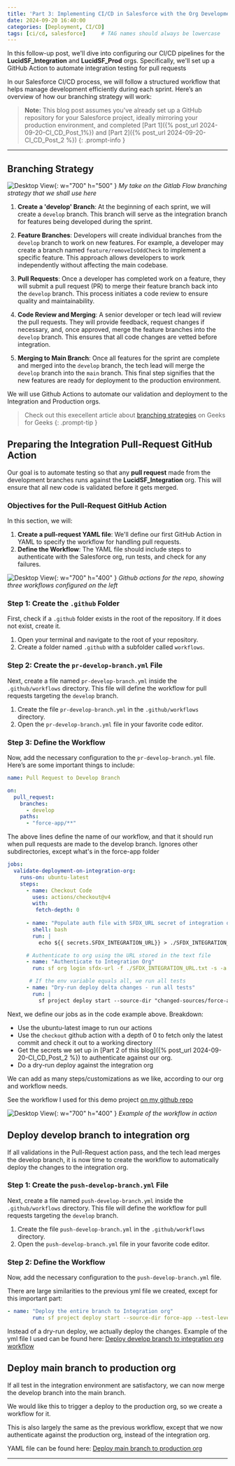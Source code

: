 ```yaml
---
title: 'Part 3: Implementing CI/CD in Salesforce with the Org Development Model'
date: 2024-09-20 16:40:00 
categories: [Deployment, CI/CD]
tags: [ci/cd, salesforce]     # TAG names should always be lowercase
---
```


In this follow-up post, we'll dive into configuring our CI/CD pipelines for the **LucidSF_Integration** and **LucidSF_Prod** orgs. Specifically, we'll set up a GitHub Action to automate integration testing for pull requests

In our Salesforce CI/CD process, we will follow a structured workflow that helps manage development efficiently during each sprint. Here’s an overview of how our branching strategy will work:

> **Note:** This blog post assumes you've already set up a GitHub repository for your Salesforce project, ideally mirroring your production environment, and completed [Part 1]({% post_url 2024-09-20-CI_CD_Post_1%}) and [Part 2]({% post_url 2024-09-20-CI_CD_Post_2 %})
{: .prompt-info }

---

## Branching Strategy
![Desktop View](/assets/img/posts/Branching_strategy_1.png){: w="700" h="500" }
_My take on the Gitlab Flow branching strategy that we shall use here_

1. **Create a 'develop' Branch**: At the beginning of each sprint, we will create a `develop` branch. This branch will serve as the integration branch for features being developed during the sprint.

2. **Feature Branches**: Developers will create individual branches from the `develop` branch to work on new features. For example, a developer may create a branch named `feature/removeIsOddCheck` to implement a specific feature. This approach allows developers to work independently without affecting the main codebase.

3. **Pull Requests**: Once a developer has completed work on a feature, they will submit a pull request (PR) to merge their feature branch back into the `develop` branch. This process initiates a code review to ensure quality and maintainability.

4. **Code Review and Merging**: A senior developer or tech lead will review the pull requests. They will provide feedback, request changes if necessary, and, once approved, merge the feature branches into the `develop` branch. This ensures that all code changes are vetted before integration.

5. **Merging to Main Branch**: Once all features for the sprint are complete and merged into the `develop` branch, the tech lead will merge the `develop` branch into the `main` branch. This final step signifies that the new features are ready for deployment to the production environment.

We will use Github Actions to automate our validation and deployment to the Integration and Production orgs.

> Check out this execellent article about [ branching strategies](https://www.geeksforgeeks.org/branching-strategies-in-git/) on Geeks for Geeks
{: .prompt-tip }

## Preparing the Integration Pull-Request GitHub Action

Our goal is to automate testing so that any **pull request** made from the development branches runs against the **LucidSF_Integration** org. This will ensure that all new code is validated before it gets merged. 

### Objectives for the Pull-Request GitHub Action

In this section, we will:

1. **Create a pull-request YAML file**: We'll define our first GitHub Action in YAML to specify the workflow for handling pull requests.
2. **Define the Workflow**: The YAML file should include steps to authenticate with the Salesforce org, run tests, and check for any failures.

![Desktop View](/assets/img/posts/Salesforce_github_actions_example.png){: w="700" h="400" }
_Github actions for the repo, showing three workflows configured on the left_

### Step 1: Create the `.github` Folder

First, check if a `.github` folder exists in the root of the repository. If it does not exist, create it.

1. Open your terminal and navigate to the root of your repository.
2. Create a folder named `.github` with a subfolder called `workflows`.

### Step 2: Create the `pr-develop-branch.yml` File

Next, create a file named `pr-develop-branch.yml` inside the `.github/workflows` directory. This file will define the workflow for pull requests targeting the `develop` branch.

1. Create the file `pr-develop-branch.yml` in the `.github/workflows` directory.
2. Open the `pr-develop-branch.yml` file in your favorite code editor.

### Step 3: Define the Workflow

Now, add the necessary configuration to the `pr-develop-branch.yml` file. Here’s are some important things to include:

```yaml
name: Pull Request to Develop Branch

on:
  pull_request:
    branches:
      - develop
    paths:
      - "force-app/**"
```
The above lines define the name of our workflow, and that it should run when pull requests are made to the develop branch. 
Ignores other subdirectories, except what's in the force-app folder

```yaml
jobs:
  validate-deployment-on-integration-org:
    runs-on: ubuntu-latest
    steps:
      - name: Checkout Code
        uses: actions/checkout@v4
        with: 
         fetch-depth: 0
        
      - name: "Populate auth file with SFDX_URL secret of integration org"
        shell: bash
        run: |
          echo ${{ secrets.SFDX_INTEGRATION_URL}} > ./SFDX_INTEGRATION_URL.txt

      # Authenticate to org using the URL stored in the text file
      - name: "Authenticate to Integration Org"
        run: sf org login sfdx-url -f ./SFDX_INTEGRATION_URL.txt -s -a integration

       # If the env variable equals all, we run all tests
      - name: "Dry-run deploy delta changes - run all tests"
        run: |
          sf project deploy start --source-dir "changed-sources/force-app" --dry-run --test-level RunLocalTests -w 30
```
Next, we define our jobs as in the code example above.
Breakdown:
 - Use the ubuntu-latest image to run our actions
 - Use the `checkout` github action with a depth of 0 to fetch only the latest commit and check it out to a working directory
 - Get the secrets we set up in [Part 2 of this blog]({% post_url 2024-09-20-CI_CD_Post_2 %}) to authenticate against our org. 
 - Do a dry-run deploy against the integration org

 We can add as many steps/customizations as we like, according to our org and workflow needs.

 See the workflow I used for this demo project [on my github repo](https://github.com/brave-hawk/LucidSF_CICD/blob/main/.github/workflows/pr-develop-branch.yml)


 ![Desktop View](/assets/img/posts/Running_workflow_example.png){: w="700" h="400" }
_Example of the workflow in action_

## Deploy develop branch to integration org

If all validations in the Pull-Request action pass, and the tech lead merges the develop branch, it is now time to create the workflow to automatically deploy the changes to the integration org.

### Step 1: Create the `push-develop-branch.yml` File

Next, create a file named `push-develop-branch.yml` inside the `.github/workflows` directory. This file will define the workflow for pull requests targeting the `develop` branch.

1. Create the file `push-develop-branch.yml` in the `.github/workflows` directory.
2. Open the `push-develop-branch.yml` file in your favorite code editor.

### Step 2: Define the Workflow

Now, add the necessary configuration to the `push-develop-branch.yml` file.

There are large similarities to the previous yml file we created, except for this important part:
```yaml
- name: "Deploy the entire branch to Integration org"
        run: sf project deploy start --source-dir force-app --test-level RunLocalTests --verbose

```
Instead of a dry-run deploy, we actually deploy the changes.
Example of the yml file I used can be found here: [Deploy develop branch to integration org workflow](https://github.com/brave-hawk/LucidSF_CICD/blob/main/.github/workflows/push-develop-branch.yml)

## Deploy main branch to production org

If all test in the integration environment are satisfactory, we can now merge the develop branch into the main branch. 

We would like this to trigger a deploy to the production org, so we create a workflow for it.

This is also largely the same as the previous workflow, except that we now authenticate against the production org, instead of the integration org.

YAML file can be found here: [Deploy main branch to production org](https://github.com/brave-hawk/LucidSF_CICD/blob/main/.github/workflows/push-main-branch.yml)



---

